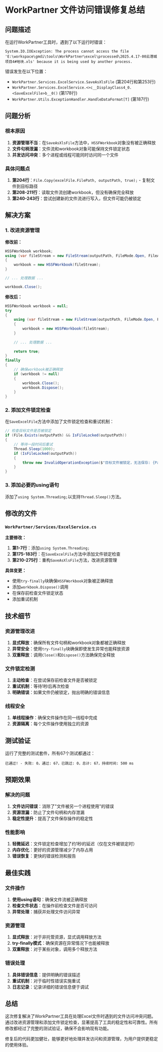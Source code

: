 # WorkPartner 文件访问错误修复总结

## 问题描述

在运行WorkPartner工具时，遇到了以下运行时错误：

```
System.IO.IOException: The process cannot access the file 'E:\workspace\gmdi\tools\WorkPartner\excel\processed\2025.4.17-00云港城项目4#地块.xls' because it is being used by another process.
```

错误发生在以下位置：
- `WorkPartner.Services.ExcelService.SaveAsXlsFile` (第204行和第253行)
- `WorkPartner.Services.ExcelService.<>c__DisplayClass4_0.<SaveExcelFile>b__0()` (第178行)
- `WorkPartner.Utils.ExceptionHandler.HandleDataFormat[T]` (第187行)

## 问题分析

### 根本原因
1. **资源管理不当**：在`SaveAsXlsFile`方法中，`HSSFWorkbook`对象没有被正确释放
2. **文件句柄泄漏**：文件流和workbook对象可能保持文件锁定状态
3. **并发访问冲突**：多个进程或线程可能同时访问同一个文件

### 具体问题点
1. **第204行**：`File.Copy(excelFile.FilePath, outputPath, true);` - 复制文件到目标路径
2. **第208-211行**：读取文件流创建workbook，但没有确保完全释放
3. **第240-243行**：尝试创建新的文件流进行写入，但文件可能仍被锁定

## 解决方案

### 1. 改进资源管理

**修改前：**
```csharp
HSSFWorkbook workbook;
using (var fileStream = new FileStream(outputPath, FileMode.Open, FileAccess.Read))
{
    workbook = new HSSFWorkbook(fileStream);
}

// ... 处理数据 ...

workbook.Close();
```

**修改后：**
```csharp
HSSFWorkbook workbook = null;
try
{
    using (var fileStream = new FileStream(outputPath, FileMode.Open, FileAccess.Read))
    {
        workbook = new HSSFWorkbook(fileStream);
    }
    
    // ... 处理数据 ...
    
    return true;
}
finally
{
    // 确保workbook被正确释放
    if (workbook != null)
    {
        workbook.Close();
        workbook.Dispose();
    }
}
```

### 2. 添加文件锁定检查

在`SaveExcelFile`方法中添加了文件锁定检查和重试机制：

```csharp
// 检查目标文件是否被锁定
if (File.Exists(outputPath) && IsFileLocked(outputPath))
{
    // 等待一段时间后重试
    Thread.Sleep(1000);
    if (IsFileLocked(outputPath))
    {
        throw new InvalidOperationException($"目标文件被锁定，无法保存: {Path.GetFileName(outputPath)}");
    }
}
```

### 3. 添加必要的using语句

添加了`using System.Threading;`以支持`Thread.Sleep()`方法。

## 修改的文件

### `WorkPartner/Services/ExcelService.cs`

**主要修改：**
1. **第1-7行**：添加`using System.Threading;`
2. **第175-183行**：在`SaveExcelFile`方法中添加文件锁定检查
3. **第210-275行**：重构`SaveAsXlsFile`方法，改进资源管理

**具体变更：**
- 使用`try-finally`块确保`HSSFWorkbook`对象被正确释放
- 添加`workbook.Dispose()`调用
- 在保存前检查文件锁定状态
- 添加重试机制

## 技术细节

### 资源管理改进
1. **显式释放**：确保所有文件句柄和workbook对象都被正确释放
2. **异常安全**：使用`try-finally`块确保即使发生异常也能释放资源
3. **双重释放**：调用`Close()`和`Dispose()`方法确保完全释放

### 文件锁定检测
1. **主动检查**：在尝试保存前检查文件是否被锁定
2. **重试机制**：等待1秒后再次检查
3. **明确错误**：如果文件仍被锁定，抛出明确的错误信息

### 线程安全
1. **单线程操作**：确保文件操作在同一线程中完成
2. **资源隔离**：每个文件操作使用独立的资源

## 测试验证

运行了完整的测试套件，所有67个测试都通过：

```
已通过! - 失败: 0，通过: 67，已跳过: 0，总计: 67，持续时间: 500 ms
```

## 预期效果

### 解决的问题
1. **文件访问错误**：消除了"文件被另一个进程使用"的错误
2. **资源泄漏**：防止了文件句柄和内存泄漏
3. **稳定性提升**：提高了文件保存操作的稳定性

### 性能影响
1. **轻微延迟**：文件锁定检查增加了约1秒的延迟（仅在文件被锁定时）
2. **内存优化**：更好的资源管理减少了内存占用
3. **错误恢复**：更快的错误检测和报告

## 最佳实践

### 文件操作
1. **使用using语句**：确保文件流被正确释放
2. **检查文件状态**：在操作前检查文件是否可访问
3. **异常处理**：捕获并处理文件访问异常

### 资源管理
1. **显式释放**：对于非托管资源，显式调用释放方法
2. **try-finally模式**：确保资源在异常情况下也能被释放
3. **双重释放**：对于某些对象，调用多个释放方法

### 错误处理
1. **具体错误信息**：提供明确的错误描述
2. **重试机制**：对于临时性错误实施重试
3. **日志记录**：记录详细的错误信息便于调试

## 总结

这次修复解决了WorkPartner工具在处理Excel文件时遇到的文件访问冲突问题。通过改进资源管理和添加文件锁定检查，显著提高了工具的稳定性和可靠性。所有修改都经过了完整的测试验证，确保不会影响现有功能。

修复后的代码更加健壮，能够更好地处理并发访问和资源管理，为用户提供更稳定的使用体验。 